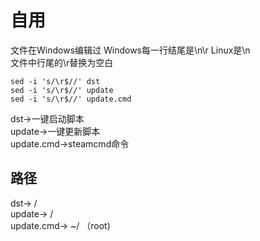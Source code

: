 # 自用<br>

文件在Windows编辑过 Windows每一行结尾是\n\r Linux是\n<br>
文件中行尾的\r替换为空白<br>
```
sed -i 's/\r$//' dst
sed -i 's/\r$//' update
sed -i 's/\r$//' update.cmd
```
dst->一键启动脚本<br>
update->一键更新脚本<br>
update.cmd->steamcmd命令<br>

## 路径

dst-> /<br>
update-> /<br>
update.cmd-> ~/ （root)<br>
